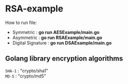 # RSA-example
How to run file: <br>
- Symmetric : **go run AESExample/main.go**
- Asymmetric : **go run RSAExample/main.go**
- Digital Signature : **go run DSAExample/main.go**

## Golang library encryption algorithms
```SHA-1``` : "crypto/sha1" <br>
```MD-5``` : "crypto/md5" <br>
